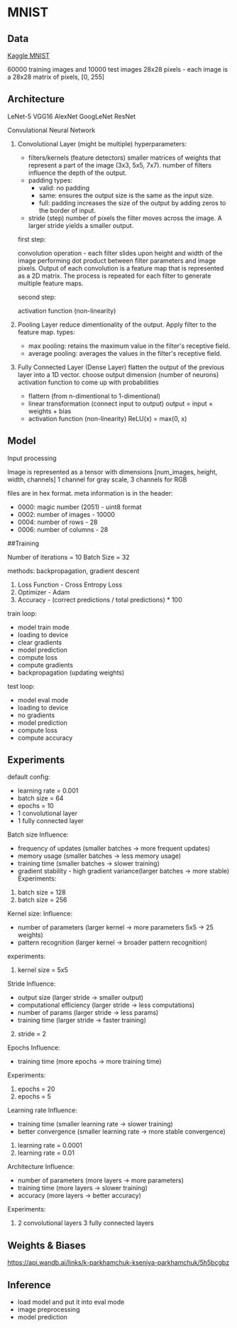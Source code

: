 # MNIST

## Data

[Kaggle MNIST](https://www.kaggle.com/datasets/hojjatk/mnist-dataset/data)

60000 training images and 10000 test images
28x28 pixels - each image is a 28x28 matrix of pixels, [0, 255]

## Architecture

LeNet-5
VGG16
AlexNet
GoogLeNet
ResNet

Convulational Neural Network

1. Convolutional Layer (might be multiple)
   hyperparameters:

   - filters/kernels (feature detectors)
     smaller matrices of weights that represent a part of the image (3x3, 5x5, 7x7).
     number of filters influence the depth of the output.
   - padding
     types:
     - valid: no padding
     - same: ensures the output size is the same as the input size.
     - full: padding increases the size of the output by adding zeros to the border of input.
   - stride (step)
     number of pixels the filter moves across the image. A larger stride yields a smaller output.

   first step:

   convolution operation - each filter slides upon height and width of the image performing dot product between filter parameters and image pixels.
   Output of each convolution is a feature map that is represented as a 2D matrix.
   The process is repeated for each filter to generate multiple feature maps.

   second step:

   activation function (non-linearity)

2. Pooling Layer
   reduce dimentionality of the output. Apply filter to the feature map.
   types:

   - max pooling: retains the maximum value in the filter's receptive field.
   - average pooling: averages the values in the filter's receptive field.

3. Fully Connected Layer (Dense Layer)
   flatten the output of the previous layer into a 1D vector.
   choose output dimension (number of neurons)
   activation function to come up with probabilities

   - flattern (from n-dimentional to 1-dimentional)
   - linear transformation (connect input to output)
     output = input × weights + bias
   - activation function (non-linearity)
     ReLU(x) = max(0, x)

## Model

Input processing

Image is represented as a tensor with dimensions [num_images, height, width, channels]
1 channel for gray scale,
3 channels for RGB

files are in hex format.
meta information is in the header:

- 0000: magic number (2051) - uint8 format
- 0002: number of images - 10000
- 0004: number of rows - 28
- 0006: number of columns - 28

##Training

Number of iterations = 10
Batch Size = 32

methods: backpropagation, gradient descent

1. Loss Function - Cross Entropy Loss
2. Optimizer - Adam
3. Accuracy - (correct predictions / total predictions) \* 100

train loop:

- model train mode
- loading to device
- clear gradients
- model prediction
- compute loss
- compute gradients
- backpropagation (updating weights)

test loop:

- model eval mode
- loading to device
- no gradients
- model prediction
- compute loss
- compute accuracy

## Experiments

default config:

- learning rate = 0.001
- batch size = 64
- epochs = 10
- 1 convolutional layer
- 1 fully connected layer

Batch size
Influence:

- frequency of updates (smaller batches -> more frequent updates)
- memory usage (smaller batches -> less memory usage)
- training time (smaller batches -> slower training)
- gradient stability - high gradient variance(larger batches -> more stable)
  Experiments:

1. batch size = 128
2. batch size = 256

Kernel size:
Influence:

- number of parameters (larger kernel -> more parameters 5x5 -> 25 weights)
- pattern recognition (larger kernel -> broader pattern recognition)

experiments:

1. kernel size = 5x5

Stride
Influence:

- output size (larger stride -> smaller output)
- computational efficiency (larger stride -> less computations)
- number of params (larger stride -> less params)
- training time (larger stride -> faster training)

2. stride = 2

Epochs
Influence:

- training time (more epochs -> more training time)

Experiments:

1. epochs = 20
2. epochs = 5

Learning rate
Influence:

- training time (smaller learning rate -> slower training)
- better convergence (smaller learning rate -> more stable convergence)

1. learning rate = 0.0001
2. learning rate = 0.01

Architecture
Influence:

- number of parameters (more layers -> more parameters)
- training time (more layers -> slower training)
- accuracy (more layers -> better accuracy)

Experiments:

1.  2 convolutional layers
    3 fully connected layers

## Weights & Biases

https://api.wandb.ai/links/k-parkhamchuk-kseniya-parkhamchuk/5h5bcgbz

## Inference

- load model and put it into eval mode
- image preprocessing
- model prediction
